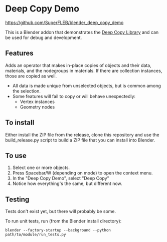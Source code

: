 # Deep Copy Demo

https://github.com/SuperFLEB/blender_deep_copy_demo

This is a Blender addon that demonstrates the [Deep Copy Library](https://github.com/SuperFLEB/blender_deepcopy_lib)
and can be used for debug and development.

## Features

Adds an operator that makes in-place copies of objects and their data, materials, and the nodegroups in materials.
If there are collection instances, those are copied as well.

* All data is made unique from unselected objects, but is common among the selection.
* Some features will fail to copy or will behave unexpectedly:
  * Vertex instances
  * Geometry nodes

## To install

Either install the ZIP file from the release, clone this repository and use the
build_release.py script to build a ZIP file that you can install into Blender.

## To use

1. Select one or more objects.
2. Press Spacebar/W (depending on mode) to open the context menu.
3. In the "Deep Copy Demo", select "Deep Copy"
4. Notice how everything's the same, but different now.

## Testing

Tests don't exist yet, but there will probably be some.

To run unit tests, run (from the Blender install directory):

```shell
blender --factory-startup --background --python path/to/module/run_tests.py
```
